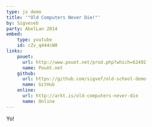 ```yaml
---
type: js demo
title: '"Old Computers Never Die!"'
by: Sigveseb
party: AbelLan 2014
embed:
    type: youtube
    id: cZv_q444cW8
links:
    pouet:
      url: http://www.pouet.net/prod.php?which=62492
      name: Pouët.net
    github:
      url: https://github.com/sigvef/old-school-demo
      name: GitHub
    online:
      url: http://arkt.is/old-computers-never-die
      name: Online
---
```


Yo!
